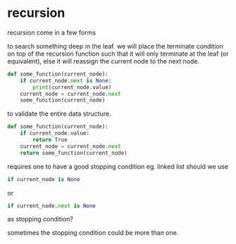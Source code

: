 # recursion

recursion come in a few forms


to search something deep in the leaf. we will place the terminate condition on top of the recursion function such that it will only terminate at the leaf (or equivalent), else it will reassign the current node to the next node.

```python
def some_function(current_node):
    if current_node.next is None:
        print(current_node.value)
    current_node = current_node.next
    some_function(current_node)
```


to validate the entire data structure.

```python
def some_function(current_node):
    if current_node.value:
        return True
    current_node = current_node.next
    return some_function(current_node)
```

requires one to have a good stopping condition eg. linked list should we use 

```python
if current_node is None
```
or 
```python
if current_node.next is None
```
as stopping condition?

sometimes the stopping condition could be more than one.